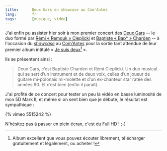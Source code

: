 ```yaml
---
title:      Deux Gars en showcase au Com'Antes
lang:       fr
tags:       [musique, vidéo]
---
```


J'ai enfin pu assister hier soir à mon premier concert des [Deux Gars](http://www.deuxgars.fr/) -- le duo formé par [Rémi « Remouk » Cieplicki](http://shiii.org/) et [Baptiste « Bap* » Charden](http://anecdotik.tumblr.com/) -- à l'occasion du [*showcase*](http://www.deuxgars.fr/2009/06/19/8-juillet-2009-20h-la-soiree-evenement/) au [Com'Antes](http://www.comantes.com) pour la sortie tant attendue de leur premier album intitulé « [Je suis deux](http://www.deuxgars.fr/lalbum-je-suis-deux/)[^1] ».

[^1]: Album excellent que vous pouvez écouter librement, télécharger gratuitement et légalement, ou acheter !

Ils se présentent ainsi :

> Deux Gars, c’est Baptiste Charden et Rémi Cieplicki. Un duo musical qui se sert d’un instrument et de deux voix, celles d’un joueur de guitare mi-polonais mi-molette et d’un ex-chanteur star ratée des années 90. Et c’est bien (enfin il parait).

J'ai profité de ce concert pour tester un peu la vidéo en basse luminosité de mon 5D Mark II, et même si on sent bien que je débute, le résultat est sympathique :

{% vimeo 5515242 %}

N'hésitez pas à passer en plein écran, c'est du Full HD ! ;-)
